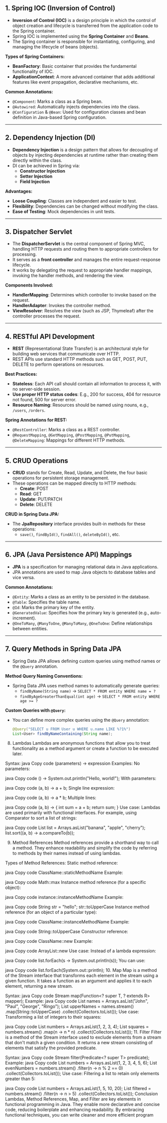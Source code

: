## 1. Spring IOC (Inversion of Control)


- **Inversion of Control (IOC)** is a design principle in which the control of object creation and lifecycle is transferred from the application code to the Spring container.
- Spring IOC is implemented using the **Spring Container** and **Beans**.
- The Spring container is responsible for instantiating, configuring, and managing the lifecycle of beans (objects).
  
**Types of Spring Containers:**
- **BeanFactory**: Basic container that provides the fundamental functionality of IOC.
- **ApplicationContext**: A more advanced container that adds additional features like event propagation, declarative mechanisms, etc.

**Common Annotations:**
- `@Component`: Marks a class as a Spring bean.
- `@Autowired`: Automatically injects dependencies into the class.
- `@Configuration` & `@Bean`: Used for configuration classes and bean definition in Java-based Spring configuration.

---

## 2. Dependency Injection (DI)


- **Dependency Injection** is a design pattern that allows for decoupling of objects by injecting dependencies at runtime rather than creating them directly within the class.
- DI can be achieved in Spring via:
  - **Constructor Injection**
  - **Setter Injection**
  - **Field Injection**

**Advantages:**
- **Loose Coupling**: Classes are independent and easier to test.
- **Flexibility**: Dependencies can be changed without modifying the class.
- **Ease of Testing**: Mock dependencies in unit tests.

---

## 3. Dispatcher Servlet


- The **DispatcherServlet** is the central component of Spring MVC, handling HTTP requests and routing them to appropriate controllers for processing.
- It serves as a **front controller** and manages the entire request-response lifecycle.
- It works by delegating the request to appropriate handler mappings, invoking the handler methods, and rendering the view.

**Components Involved:**
- **HandlerMapping**: Determines which controller to invoke based on the request.
- **HandlerAdapter**: Invokes the controller method.
- **ViewResolver**: Resolves the view (such as JSP, Thymeleaf) after the controller processes the request.

---

## 4. RESTful API Development


- **REST** (Representational State Transfer) is an architectural style for building web services that communicate over HTTP.
- REST APIs use standard HTTP methods such as GET, POST, PUT, DELETE to perform operations on resources.

**Best Practices:**
- **Stateless**: Each API call should contain all information to process it, with no server-side session.
- **Use proper HTTP status codes**: E.g., 200 for success, 404 for resource not found, 500 for server error.
- **Resource Naming**: Resources should be named using nouns, e.g., `/users`, `/orders`.
  
**Spring Annotations for REST:**
- `@RestController`: Marks a class as a REST controller.
- `@RequestMapping`, `@GetMapping`, `@PostMapping`, `@PutMapping`, `@DeleteMapping`: Mappings for different HTTP methods.

---

## 5. CRUD Operations


- **CRUD** stands for Create, Read, Update, and Delete, the four basic operations for persistent storage management.
- These operations can be mapped directly to HTTP methods:
  - **Create**: POST
  - **Read**: GET
  - **Update**: PUT/PATCH
  - **Delete**: DELETE
  
**CRUD in Spring Data JPA:**
- The **JpaRepository** interface provides built-in methods for these operations:
  - `save()`, `findById()`, `findAll()`, `deleteById()`, etc.

---

## 6. JPA (Java Persistence API) Mappings


- **JPA** is a specification for managing relational data in Java applications.
- JPA annotations are used to map Java objects to database tables and vice versa.

**Common Annotations:**
- `@Entity`: Marks a class as an entity to be persisted in the database.
- `@Table`: Specifies the table name.
- `@Id`: Marks the primary key of the entity.
- `@GeneratedValue`: Specifies how the primary key is generated (e.g., auto-increment).
- `@OneToMany`, `@ManyToOne`, `@ManyToMany`, `@OneToOne`: Define relationships between entities.
  
---

## 7. Query Methods in Spring Data JPA


- Spring Data JPA allows defining custom queries using method names or the `@Query` annotation.

**Method Query Naming Conventions:**
- Spring Data JPA uses method names to automatically generate queries:
  - `findByName(String name)` -> `SELECT * FROM entity WHERE name = ?`
  - `findByAgeGreaterThanEqual(int age)` -> `SELECT * FROM entity WHERE age >= ?`
  
**Custom Queries with `@Query`:**
- You can define more complex queries using the `@Query` annotation:
  ```java
  @Query("SELECT u FROM User u WHERE u.name LIKE %?1%")
  List<User> findByNameContaining(String name);

  
8. Lambdas
Lambdas are anonymous functions that allow you to treat functionality as a method argument or create a function to be executed later.

Syntax:
java
Copy code
(parameters) -> expression
Examples:
No parameters:

java
Copy code
() -> System.out.println("Hello, world!");
With parameters:

java
Copy code
(a, b) -> a + b;
Single line expression:

java
Copy code
(a, b) -> a * b;
Multiple lines:

java
Copy code
(a, b) -> {
    int sum = a + b;
    return sum;
}
Use case:
Lambdas are used primarily with functional interfaces. For example, using Comparator to sort a list of strings:

java
Copy code
List<String> list = Arrays.asList("banana", "apple", "cherry");
list.sort((a, b) -> a.compareTo(b));


9. Method References
Method references provide a shorthand way to call a method. They enhance readability and simplify the code by referring to methods by their names instead of using lambdas.

Types of Method References:
Static method reference:

java
Copy code
ClassName::staticMethodName
Example:

java
Copy code
Math::max
Instance method reference (for a specific object):

java
Copy code
instance::instanceMethodName
Example:

java
Copy code
String str = "hello";
str::toUpperCase
Instance method reference (for an object of a particular type):

java
Copy code
ClassName::instanceMethodName
Example:

java
Copy code
String::toUpperCase
Constructor reference:

java
Copy code
ClassName::new
Example:

java
Copy code
ArrayList::new
Use case:
Instead of a lambda expression:

java
Copy code
list.forEach(s -> System.out.println(s));
You can use:

java
Copy code
list.forEach(System.out::println);
10. Map
Map is a method of the Stream interface that transforms each element in the stream using a given function. It takes a function as an argument and applies it to each element, returning a new stream.

Syntax:
java
Copy code
Stream<T> map(Function<? super T, ? extends R> mapper);
Example:
java
Copy code
List<String> names = Arrays.asList("John", "Paul", "George", "Ringo");
List<String> upperNames = names.stream()
                               .map(String::toUpperCase)
                               .collect(Collectors.toList());
Use case:
Transforming a list of integers to their squares:

java
Copy code
List<Integer> numbers = Arrays.asList(1, 2, 3, 4);
List<Integer> squares = numbers.stream()
                               .map(n -> n * n)
                               .collect(Collectors.toList());
11. Filter
Filter is a method of the Stream interface used to exclude elements from a stream that don't match a given condition. It returns a new stream consisting of elements that satisfy the provided predicate.

Syntax:
java
Copy code
Stream<T> filter(Predicate<? super T> predicate);
Example:
java
Copy code
List<Integer> numbers = Arrays.asList(1, 2, 3, 4, 5, 6);
List<Integer> evenNumbers = numbers.stream()
                                   .filter(n -> n % 2 == 0)
                                   .collect(Collectors.toList());
Use case:
Filtering a list to retain only elements greater than 5:

java
Copy code
List<Integer> numbers = Arrays.asList(1, 5, 10, 20);
List<Integer> filtered = numbers.stream()
                                .filter(n -> n > 5)
                                .collect(Collectors.toList());
Conclusion
Lambdas, Method References, Map, and Filter are key elements in functional programming in Java. They enable more declarative and concise code, reducing boilerplate and enhancing readability. By embracing functional techniques, you can write cleaner and more efficient program

